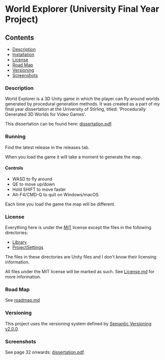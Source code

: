 # World Explorer (University Final Year Project)
## Contents
+ [Description](#description)
+ [Installation](#installation)
+ [License](#license)
+ [Road Map](#road-map)
+ [Versioning](#versioning)
+ [Screenshots](#screenshots)

### Description
World Explorer is a 3D Unity game in which the player can fly around
worlds generated by procedural generation methods. It was created as a part of my final
year dissertation at the University of Stirling, titled: 'Procedurally Generated 3D Worlds for Video
Games'.

This dissertation can be found here: [dissertation.pdf](dissertation.pdf).

### Running

Find the latest release in the releases tab.

When you load the game it will take a moment to generate the map.

#### Controls
* WASD to fly around
* QE to move up/down
* Hold SHIFT to move faster
* Alt-F4/CMD-Q to quit on Windows/macOS

Each time you load the game the map will be different.


### License
Everything here is under the [MIT](https://opensource.org/licenses/MIT) license
except the files in the following directories:
+ [Library](Library/)
+ [ProjectSettings](ProjectSettings/)

The files in these directories are Unity files and I don't know their
licensing information.

All files under the MIT license will be marked as such. See
[License.md](License.md) for more information.

### Road Map
See [roadmap.md](roadmap.md)

### Versioning
This project uses the versioning system defined by
[Semantic Versioning v2.0.0](http://semver.org/spec/v2.0.0.html).

### Screenshots

See page 32 onwards: [dissertation.pdf](dissertation.pdf).
